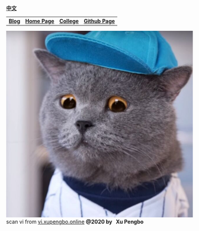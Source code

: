 
  [**中文**](./index.md)
  
  |  |  |  |  |
  |---|---|---|---|
  |[**Blog**](https://blog.xupengbo.online)   |   [**Home Page**](https://home.xupengbo.online) | [**College**](https://www.sdu.edu.cn)  |   [**Github Page**](https://hsupengbo.github.io) |

  ![](images/icon0.jpg)
  scan vi from [vi.xupengbo.online](https://vi.xupengbo.online)
**@2020 by &nbsp; Xu Pengbo**